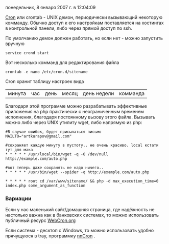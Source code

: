 понедельник, 8 января 2007 г. в 12:04:09

[Cron](http://en.wikipedia.org/wiki/Cron) или crontab - UNIX демон, периодически вызывающий некоторую комманду. Обычно доступ к его настройкам поставляется на хостингах в контрольной панели, либо через прямой доступ по ssh. 

По умолчанию демон должен работать, но если нет - можно запустить вручную

`service crond start`

Вот несколько комманд для редактирования файла

`crontab -e nano /etc/cron.d/sitename`

Cron хранит таблицу настроек вида

|   |   |   |   |   |   |
|---|---|---|---|---|---|
|минута|час|день|месяц|день недели|комманда|

Благодаря этой программе можно разрабатывать эффективные приложения на php практически с неограниченным временем исполнения, благодаря постоянному вызову этого файла. Вызывать можно либо через UNIX утилиту wget, либо напрямую из php:

```
#В случае ошибок, будет присылаться письмо
MAILTO="artkurapov@gmail.com"

#сохраняет каждую минуту в пустоту.. не очень красиво. local кстати тут для мака 
* * * * * /usr/local/bin/wget -q -O /dev/null http://example.com/auto.php

#вот теперь даже сохранять не надо ничего.. 
* * * * * /usr/bin/wget --spider -q http://example.com/auto.php

* * * * * root cd /var/www/sitename/ && php -d max_execution_time=0 index.php some_argument_as_function
```

### Вариации

Если у нас маленький сайт/домашняя страница, где надёжность не настолько важна как в банковских системах, то можно использовать публичный ресурс [WebCron.org](http://www.webcron.org/)

Если система - десктоп с Windows, то можно использовать удобно прячущуюся в tray, программку [nnCron](http://nncron.ru/) .